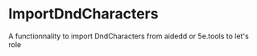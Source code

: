 # ImportDndCharacters
A functionnality to import DndCharacters from aidedd or 5e.tools to let's role
